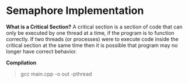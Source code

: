 # Semaphore Implementation

**What is a Critical Section?**
A critical section is a section of code that can only be executed by one thread at a time, if the program is to function correctly. If two threads (or processes) were to execute code inside the critical section at the same time then it is possible that program may no longer have correct behavior.


**Compilation**
> gcc main.cpp -o out -pthread
